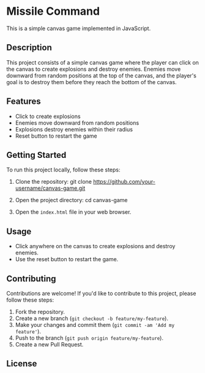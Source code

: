# Missile Command 

This is a simple canvas game implemented in JavaScript.

## Description

This project consists of a simple canvas game where the player can click on the canvas to create explosions and destroy enemies. Enemies move downward from random positions at the top of the canvas, and the player's goal is to destroy them before they reach the bottom of the canvas.

## Features

- Click to create explosions
- Enemies move downward from random positions
- Explosions destroy enemies within their radius
- Reset button to restart the game

## Getting Started

To run this project locally, follow these steps:

1. Clone the repository:
git clone https://github.com/your-username/canvas-game.git

2. Open the project directory:
cd canvas-game

3. Open the `index.html` file in your web browser.

## Usage

- Click anywhere on the canvas to create explosions and destroy enemies.
- Use the reset button to restart the game.

## Contributing

Contributions are welcome! If you'd like to contribute to this project, please follow these steps:

1. Fork the repository.
2. Create a new branch (`git checkout -b feature/my-feature`).
3. Make your changes and commit them (`git commit -am 'Add my feature'`).
4. Push to the branch (`git push origin feature/my-feature`).
5. Create a new Pull Request.

## License


